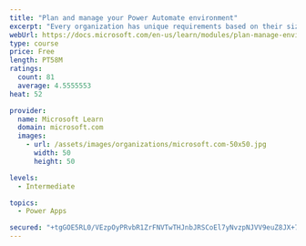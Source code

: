 ```yaml
---
title: "Plan and manage your Power Automate environment"
excerpt: "Every organization has unique requirements based on their size, location, data residency requirements, and desire for democratized access to tools like Power Apps and Power Automate. This module discusses considerations that impact how an organization chooses to secure and govern their Power Platform environments."
webUrl: https://docs.microsoft.com/en-us/learn/modules/plan-manage-environment/
type: course
price: Free
length: PT58M
ratings:
  count: 81
  average: 4.5555553
heat: 52

provider:
  name: Microsoft Learn
  domain: microsoft.com
  images:
    - url: /assets/images/organizations/microsoft.com-50x50.jpg
      width: 50
      height: 50

levels:
  - Intermediate

topics:
  - Power Apps

secured: "+tgGOE5RL0/VEzpOyPRvbR1ZrFNVTwTHJnbJRSCoEl7yNvzpNJVV9euZ8JX+78r0WDPxf+WlHf6cR3ly4f/gRhUDpIefeVeBP8n8SpFfbMzqQcZe8VOZKdJPqak2Csij9W0LPkW7gusq9P6EKa09axNilRc4XY07WsUkhxDbTKXTaBbbJh0CH20gLQZDO9aU9e5jK8VcBS5s+NxvVbyD1y70Alv9iinJLPknann2bGHroIZUwlgp/3cfz4hja/z5kKi4nOEbW1CP8HpwjhuiPL4WsMqLVpAPb4A2gHnum2dn1RW6mQUd8FAsLKAzAUZlvZzsPP7drw/MI7qeJdlWv+UNXGf4VKzleL6RmUDDjrlhmi4kUsYQoU41E7/lJZd/ZSojULzMRXhNem1oRPOE0g==;xXyXNd46YbM4eF6KzFP09w=="
---
```


